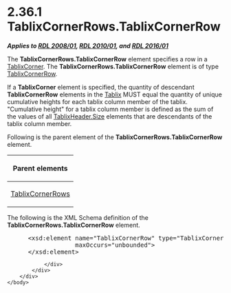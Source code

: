 <html dir="LTR" xmlns:mshelp="http://msdn.microsoft.com/mshelp" xmlns:ddue="http://ddue.schemas.microsoft.com/authoring/2003/5" xmlns:xlink="http://www.w3.org/1999/xlink" xmlns:tool="http://www.microsoft.com/tooltip">
    <head>
        <meta http-equiv="Content-Type" content="text/html; CHARSET=utf-8"></meta>
        <meta name="save" content="history"></meta>
        <title>2.36.1 TablixCornerRows.TablixCornerRow</title>
        <xml>
            <mshelp:toctitle title="2.36.1 TablixCornerRows.TablixCornerRow"></mshelp:toctitle>
            <mshelp:rltitle title="[MS-RDL]: TablixCornerRows.TablixCornerRow"></mshelp:rltitle>
            <mshelp:keyword index="A" term="a5a1dc9f-93ac-4009-a762-372d3d3da3f8"></mshelp:keyword>
            <mshelp:attr name="DCSext.ContentType" value="open specification"></mshelp:attr>
            <mshelp:attr name="AssetID" value="a5a1dc9f-93ac-4009-a762-372d3d3da3f8"></mshelp:attr>
            <mshelp:attr name="TopicType" value="kbRef"></mshelp:attr>
            <mshelp:attr name="DCSext.Title" value="[MS-RDL]: TablixCornerRows.TablixCornerRow" />
        </xml>
    </head>
    <body>
        <div id="header">
            <h1 class="heading">2.36.1 TablixCornerRows.TablixCornerRow</h1>
        </div>
        <div id="mainSection">
            <div id="mainBody">
                <div id="allHistory" class="saveHistory"></div>
                <div id="sectionSection0" class="section" name="collapseableSection">
                    

<p><b><i>Applies to </i></b><a href="1e855f94-4617-47e4-b89e-0856c6cb420f.htm"><b><i>RDL 2008/01</i></b></a><b><i>,
</i></b><a href="3428e690-a348-4ec7-8a6a-8efb42d2cdee.htm"><b><i>RDL 2010/01</i></b></a><b><i>,
and </i></b><a href="52ce3983-2bfc-4e72-9359-42aaf5fe4509.htm"><b><i>RDL 2016/01</i></b></a></p>

<p>The <b>TablixCornerRows.TablixCornerRow</b> element
specifies a row in a <a href="9512a2e6-b1e9-40f6-845a-41b4bf1bc123.htm">TablixCorner</a>.
The <b>TablixCornerRows.TablixCornerRow</b> element is of type <a href="079f1814-7516-4b42-82be-00126e990972.htm">TablixCornerRow</a>.</p>

<p>If a <b>TablixCorner</b> element is specified, the quantity
of descendant <b>TablixCornerRow</b> elements in the <a href="e42fb86e-799a-4202-8845-ac38831efccb.htm">Tablix</a> MUST equal the
quantity of unique cumulative heights for each tablix column member of the
tablix. &quot;Cumulative height&quot; for a tablix column member is defined as
the sum of the values of all <a href="533f8462-8de0-48eb-a389-a1eaff98ac94.htm">TablixHeader.Size</a>
elements that are descendants of the tablix column member.</p>

<p>Following is the parent element of the <b>TablixCornerRows.TablixCornerRow</b>
element.</p>

<table>
 <thead>
  <tr>
   <th>
   <p>Parent elements</p>
   </th>
  </tr>
 </thead>
 <tr>
  <td>
  <p><a href="948183cc-8964-471a-a0d6-fc19423aeb08.htm">TablixCornerRows</a></p>
  </td>
 </tr>
</table>

<p>The following is the XML Schema definition of the <b>TablixCornerRows.TablixCornerRow</b>
element.</p>

<dl>
<dd>
<div><pre> &lt;xsd:element name=&quot;TablixCornerRow&quot; type=&quot;TablixCornerRowType&quot; minOccurs=&quot;1&quot; 
              maxOccurs=&quot;unbounded&quot;&gt;
 &lt;/xsd:element&gt;
</pre></div>
</dd></dl>


                </div>
            </div>
        </div>
    </body>
</html>